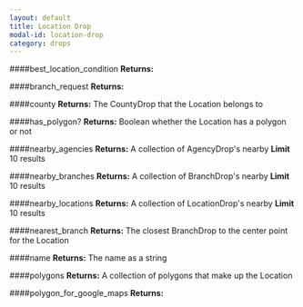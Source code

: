```yaml
---
layout: default
title: Location Drop
modal-id: location-drop
category: drops
---
```


####best_location_condition
**Returns:** 

####branch_request
**Returns:**

####county
**Returns:** The CountyDrop that the Location belongs to

####has_polygon?
**Returns:** Boolean whether the Location has a polygon or not

####nearby_agencies
**Returns:** A collection of AgencyDrop's nearby
**Limit** 10 results

####nearby_branches
**Returns:** A collection of BranchDrop's nearby
**Limit** 10 results

####nearby_locations
**Returns:** A collection of LocationDrop's nearby
**Limit** 10 results

####nearest_branch
**Returns:** The closest BranchDrop to the center point for the Location

####name
**Returns:** The name as a string

####polygons
**Returns:** A collection of polygons that make up the Location

####polygon_for_google_maps
**Returns:**

